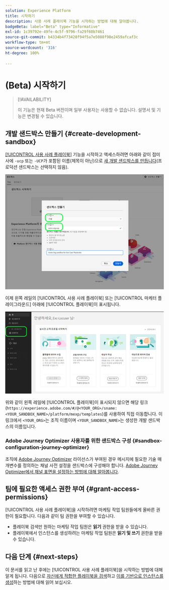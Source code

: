 ```yaml
---
solution: Experience Platform
title: 시작하기
description: 사용 사례 플레이북 기능을 시작하는 방법에 대해 알아봅니다.
badgeBeta: label="Beta" type="Informative"
exl-id: 1c39792e-49fe-4c5f-9796-fa29f60b7461
source-git-commit: b4334b4f73428f94f5a7e5088f98e2459afcaf3c
workflow-type: tm+mt
source-wordcount: '316'
ht-degree: 100%

---
```


# (Beta) 시작하기

>[!AVAILABILITY]
>
>이 기능은 현재 Beta 버전이며 일부 사용자는 사용할 수 없습니다. 설명서 및 기능은 변경될 수 있습니다.

## 개발 샌드박스 만들기 {#create-development-sandbox}

[[!UICONTROL 사용 사례 플레이북]](/help/use-case-playbooks/playbooks/overview.md) 기능을 시작하고 액세스하려면 아래와 같이 접미사에 `-ucp` 또는 `-UCP`가 포함된 이름(제목이 아닌)으로 [새 개발 샌드박스를 만듭니다](/help/sandboxes/ui/user-guide.md#create)(프로덕션 샌드박스는 선택하지 않음).

![사용 사례 플레이북을 위한 개발 샌드박스 생성](/help/use-case-playbooks/assets/playbooks/get-started/create-sandbox-ucp.png)

이제 왼쪽 레일의 [!UICONTROL 사용 사례 플레이북] 또는 [!UICONTROL 마케터 플레이그라운드] 아래에 [!UICONTROL 플레이북]이 표시됩니다.

![샌드박스를 만든 후에 UI에서 사용 사례 플레이북을 사용합니다.](/help/use-case-playbooks/assets/playbooks/get-started/ucp-sandbox-in-ui.png)

위와 같이 왼쪽 레일에 [!UICONTROL 플레이북]이 표시되지 않으면 해당 링크(`https://experience.adobe.com/#/@<YOUR_ORG>/sname:<YOUR_SANDBOX_NAME>/platform/mexp/templates`)를 사용하여 직접 이동합니다. 이 링크에서 `<YOUR_ORG>`는 조직 이름이며 `<YOUR_SANDBOX_NAME>`는 생성한 개발 샌드박스의 이름입니다.

### Adobe Journey Optimizer 사용자를 위한 샌드박스 구성 {#sandbox-configuration-journey-optimizer}

조직에 [Adobe Journey Optimizer](https://experienceleague.adobe.com/docs/journey-optimizer/using/ajo-home.html?lang=en) 라이선스가 부여된 경우 메시지에 필요한 기술 매개변수를 정의하는 채널 사전 설정을 샌드박스에 구성해야 합니다. [Adobe Journey Optimizer에서 채널 표면을 설정하는 방법에 대해 알아봅니다](https://experienceleague.adobe.com/docs/journey-optimizer/using/configuration/channel-surfaces.html).

## 팀에 필요한 액세스 권한 부여 {#grant-access-permissions}

[!UICONTROL 사용 사례 플레이북]을 시작하려면 마케팅 작업 팀원들에게 올바른 권한이 필요합니다. 다음과 같이 팀 권한을 부여할 수 있습니다.

* 플레이북 검색만 원하는 마케팅 작업 팀원은 **읽기** 권한을 받을 수 있습니다.
* 플레이북에서 인스턴스를 생성하려는 마케팅 작업 팀원은 **읽기 및 쓰기** 권한을 받을 수 있습니다.

## 다음 단계 {#next-steps}

이 문서를 읽고 난 후에는 [!UICONTROL 사용 사례 플레이북]을 시작하는 방법에 대해 알게 됩니다. 다음으로 [자신에게 적합한 플레이북을 검색](/help/use-case-playbooks/playbooks/discover.md)하고 [이를 기반으로 인스턴스를 생성](/help/use-case-playbooks/playbooks/create-share-reuse.md)하는 방법에 대해 읽어 보십시오.
